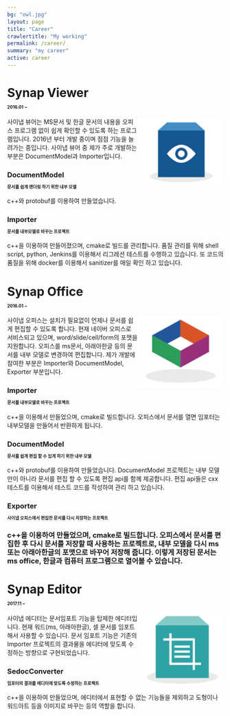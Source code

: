 ```yaml
---
bg: "owl.jpg"
layout: page
title: "Career"
crawlertitle: "My working"
permalink: /career/
summary: "my career"
active: career
---
```

<head>
	<title> My Working</title>
	<meta charset="utf-8"/>
	<style type=text/css>
		p.bodyText{
			line-height:20px;
		}
	</style>
</head>
<body>
	<!-- Synap Viewer -->
	<h1>Synap Viewer<p style="font-size:10px">2016.01 ~ </p></h1>
	<img src="assets/images/synapViewer_icon.png" style="float:right;" width="200px"/>
	<p class="bodyText"> 사이냅 뷰어는 MS문서 및 한글 문서의 내용을 오피스 프로그램 없이 쉽게 확인할 수 있도록 하는 프로그램입니다. 2016년 부터 개발 중이며 점점 기능을 늘려가는 중입니다. 사이냅 뷰어 중 제가 주로 개발하는 부분은 DocumentModel과 Importer입니다.</p>
	<h3>DocumentModel <p style="font-size:10px">문서를 쉽게 랜더링 하기 위한 내부 모델</p></h3>
	<p class="bodyText">c++와 protobuf를 이용하여 만들었습니다.</p>
	<h3>Importer <p style="font-size:10px">문서를 내부모델로 바꾸는 프로젝트</p></h3>
	<p class="bodyText">c++을 이용하여 만들어졌으며, cmake로 빌드를 관리합니다. 품질 관리를 위해 shell script, python, Jenkins를 이용해서 리그레션 테스트를 수행하고 있습니다. 또 코드의 품질을 위해 docker를 이용해서 sanitizer를 매일 확인 하고 있습니다.</p>
	<!-- Synap Office -->
	<h1>Synap Office <p style="font-size:10px">2016.01 ~ </p></h1>
	<img src="assets/images/synapOffice_icon.png" style="float:right;" width="200px"/>
	<p class="bodyText"> 사이냅 오피스는 설치가 필요없이 언제나 문서를 쉽게 편집할 수 있도록 합니다. 현재 네이버 오피스로 서비스되고 있으며, word/slide/cell/form의 포맷을 지원합니다. 오피스를 ms문서, 아래아한글 등의 문서를 내부 모델로 변경하여 편집합니다. 제가 개발에 참여한 부분은 Importer와 DocumentModel, Exporter 부분입니다. </p>
	<h3>Importer <p style="font-size:10px">문서를 내부모델로 바꾸는 프로젝트</p></h3>
	<p class="bodyText">c++을 이용해서 만들었으며, cmake로 빌드합니다. 오피스에서 문서를 열면 임포터는 내부모델을 만들어서 반환하게 됩니다.</p>
	<h3>DocumentModel <p style="font-size:10px">문서를 쉽게 편집 할 수 있게 하기 위한 내부 모델</p></h3>
	<p class="bodyText">c++와 protobuf를 이용하여 만들었습니다. DocumentModel 프로젝트는 내부 모델만이 아니라 문서를 편집 할 수 있도록 편집 api를 함께 제공합니다. 편집 api들은 cxx테스트를 이용해서 테스트 코드를 작성하여 관리 하고 있습니다.</p>
	<h3>Exporter <p style="font-size:10px">사이냅 오피스에서 편집한 문서를 다시 저장하는 프로젝트</p><h3>
	<p class="bodyText">c++을 이용하여 만들었으며, cmake로 빌드합니다. 오피스에서 문서를 편집한 후 다시 문서를 저장할 때 사용하는 프로젝트로, 내부 모델을 다시 ms 또는 아래아한글의 포맷으로 바꾸어 저장해 줍니다. 이렇게 저장된 문서는 ms office,  한글과 컴퓨터 프로그램으로 열어볼 수 있습니다.</p>
	<!--Synap Editor -->
	<h1>Synap Editor <p style="font-size:10px"> 2017.11 ~ </p></h1>
	<img src="assets/images/synapEditor_icon.png" style="float:right;" width="200px"/>
	<p class="bodyText"> 사이냅 에디터는 문서임포트 기능을 탑제한 에디터입니다. 현재 워드(ms, 아래아한글), 셀 문서를 임포트 해서 사용할 수 있습니다. 문서 임포트 기능은 기존의 Importer 프로젝트의 결과물을 에디터에 맞도록 수정하는 방향으로 구현되었습니다.</p>
	<h3>SedocConverter <p style="font-size:10px">임포터의 결과를 에디터에 맞도록 수정하는 프로젝트</p></h3>
	<p class="bodyText">c++을 이용하여 만들었으며, 에디터에서 표현할 수 없는 기능들을 제외하고 도형이나 워드아트 등을 이미지로 바꾸는 등의 역할을 합니다.</p>
</body>

